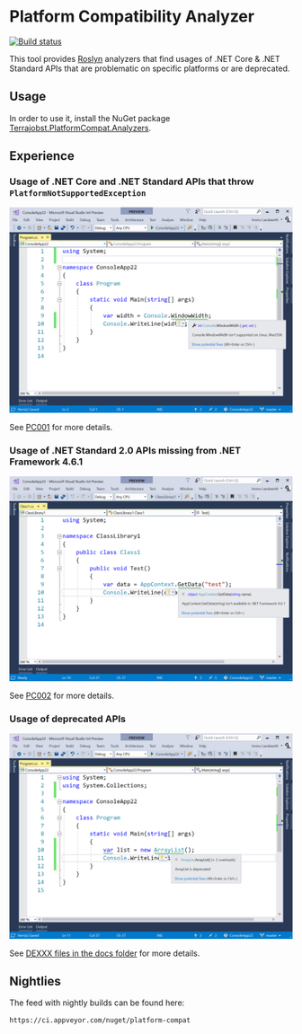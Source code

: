 # Platform Compatibility Analyzer

[![Build status](https://ci.appveyor.com/api/projects/status/evecxgd6lnsg20lb/branch/master?svg=true)](https://ci.appveyor.com/project/terrajobst/platform-compat/branch/master)

This tool provides [Roslyn](https://github.com/dotnet/roslyn) analyzers that
find usages of .NET Core & .NET Standard APIs that are problematic on specific
platforms or are deprecated.

## Usage

In order to use it, install the NuGet package [Terrajobst.PlatformCompat.Analyzers](https://www.nuget.org/packages/terrajobst.platformcompat.analyzers).

## Experience

### Usage of .NET Core and .NET Standard APIs that throw `PlatformNotSupportedException`

![](docs/screenshot1.png)

See [PC001](docs/PC001.md) for more details.

### Usage of .NET Standard 2.0 APIs missing from .NET Framework 4.6.1

![](docs/screenshot2.png)

See [PC002](docs/PC002.md) for more details.

### Usage of deprecated APIs

![](docs/screenshot3.png)

See [DEXXX files in the docs folder](docs) for more details.

## Nightlies

The feed with nightly builds can be found here:

```
https://ci.appveyor.com/nuget/platform-compat
```
